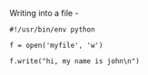 Writing into a file  -
~~~~~~~~
#!/usr/bin/env python

f = open('myfile', 'w')

f.write("hi, my name is john\n")
~~~~~~~~

